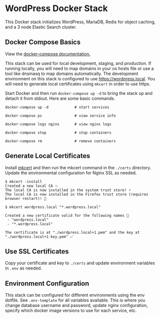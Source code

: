 # WordPress Docker Stack

This Docker stack initializes WordPress, MariaDB, Redis for object caching, and a 3 node Elastic Search cluster.

## Docker Compose Basics

View the [docker-compose documentation.](https://docs.docker.com/compose/)

This stack can be used for local development, staging, and production. If running locally, you will need to map domains in your os hosts file or use a tool like dnsmasq to map domains automatically. The development environment on this stack is configured to use https://wordpress.local. You will need to generate local certificates using ```mkcert``` in order to use https.

Start Docker and then run ```docker-compose up -d``` to bring the stack up and detach it from stdout. Here are some basic commands.

```
docker-compose up -d            # start services

docker-compose ps               # view service info

docker-compose logs nginx       # view nginx logs 

docker-compose stop             # stop containers

docker-compose rm               # remove containers
```

## Generate Local Certificates

Install [mkcert](https://github.com/FiloSottile/mkcert#installation) and then run the mkcert command in the ```./certs``` directory. Update the environmental configuration for Nginx SSL as needed.

```
$ mkcert -install
Created a new local CA 💥
The local CA is now installed in the system trust store! ⚡️
The local CA is now installed in the Firefox trust store (requires browser restart)! 🦊

$ mkcert wordpress.local "*.wordpress.local"

Created a new certificate valid for the following names 📜
 - "wordpress.local"
 - "*.wordpress.local"

The certificate is at "./wordpress.local+1.pem" and the key at "./wordpress.local+1-key.pem" ✅
```

## Use SSL Certificates

Copy your certificate and key to ```./certs``` and update environment variables in ```.env``` as needed.

## Environment Configuration

This stack can be configured for different environments using the env dotfile. See ```.env-template``` for all variables available. This is where you change database username and password, update nginx configuration, specify which docker image versions to use for each service, etc.